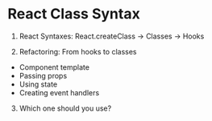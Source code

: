 # React Class Syntax

1. React Syntaxes: React.createClass -> Classes -> Hooks

2. Refactoring: From hooks to classes
  - Component template
  - Passing props
  - Using state
  - Creating event handlers

3. Which one should you use?

